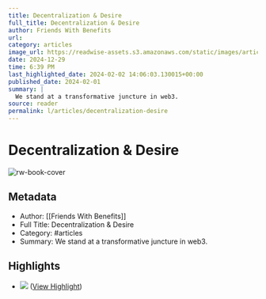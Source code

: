 ```yaml
---
title: Decentralization & Desire
full_title: Decentralization & Desire
author: Friends With Benefits
url: 
category: articles
image_url: https://readwise-assets.s3.amazonaws.com/static/images/article1.be68295a7e40.png
date: 2024-12-29
time: 6:39 PM
last_highlighted_date: 2024-02-02 14:06:03.130015+00:00
published_date: 2024-02-01
summary: |
  We stand at a transformative juncture in web3.
source: reader
permalink: l/articles/decentralization-desire
---
```

# Decentralization & Desire

![rw-book-cover](https://readwise-assets.s3.amazonaws.com/static/images/article1.be68295a7e40.png)

## Metadata
- Author: [[Friends With Benefits]]
- Full Title: Decentralization & Desire
- Category: #articles
- Summary: We stand at a transformative juncture in web3.

## Highlights
- ![](https://d3k81ch9hvuctc.cloudfront.net/company/SLTiGV/images/20c4fd07-46fa-49ea-9e82-e3589731d9d6.png) ([View Highlight](https://read.readwise.io/read/01hnn282dgb7h3167bynb3z9yp))


